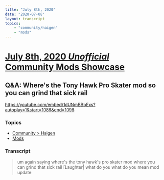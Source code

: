 ```yaml
---
title: "July 8th, 2020"
date: "2020-07-08"
layout: transcript
topics: 
    - "community/haigen"
    - "mods"
---
```

# [July 8th, 2020 *Unofficial* Community Mods Showcase](../2020-07-08.md)
## Q&A: Where's the Tony Hawk Pro Skater mod so you can grind that sick rail
https://youtube.com/embed/1dUNmBBbExs?autoplay=1&start=1086&end=1098
### Topics
* [Community > Haigen](../topics/community/haigen.md)
* [Mods](../topics/mods.md)

### Transcript

> um again saying where's the tony hawk's
> pro skater mod where you can grind that
> sick rail
> [Laughter]
> what do you what do you mean mod update
